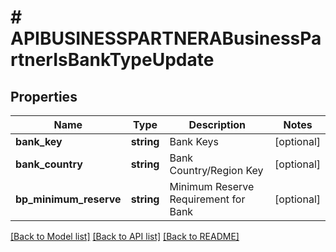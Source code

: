 # # APIBUSINESSPARTNERABusinessPartnerIsBankTypeUpdate

## Properties

Name | Type | Description | Notes
------------ | ------------- | ------------- | -------------
**bank_key** | **string** | Bank Keys | [optional]
**bank_country** | **string** | Bank Country/Region Key | [optional]
**bp_minimum_reserve** | **string** | Minimum Reserve Requirement for Bank | [optional]

[[Back to Model list]](../../README.md#models) [[Back to API list]](../../README.md#endpoints) [[Back to README]](../../README.md)
